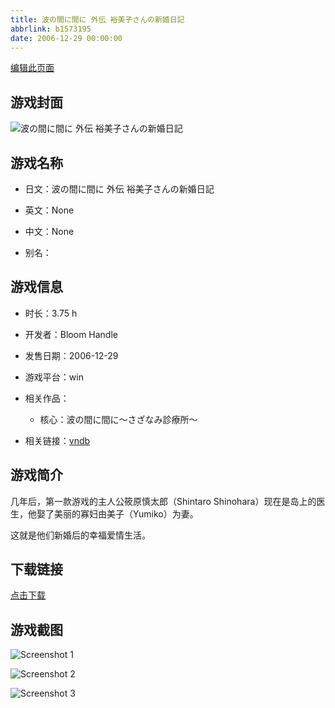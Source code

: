 ```yaml
---
title: 波の間に間に 外伝 裕美子さんの新婚日記
abbrlink: b1573195
date: 2006-12-29 00:00:00
---
```

[编辑此页面](https://github.com/ACG-3/ADV3-source/blob/main/source/_posts/games/%E6%B3%A2%E3%81%AE%E9%96%93%E3%81%AB%E9%96%93%E3%81%AB%20%E5%A4%96%E4%BC%9D%20%E8%A3%95%E7%BE%8E%E5%AD%90%E3%81%95%E3%82%93%E3%81%AE%E6%96%B0%E5%A9%9A%E6%97%A5%E8%A8%98.md)

## 游戏封面

![波の間に間に 外伝 裕美子さんの新婚日記](https://pan.timero.xyz/d/onedrive/img_lib_001/%E6%B3%A2%E3%81%AE%E9%96%93%E3%81%AB%E9%96%93%E3%81%AB%20%E5%A4%96%E4%BC%9D%20%E8%A3%95%E7%BE%8E%E5%AD%90%E3%81%95%E3%82%93%E3%81%AE%E6%96%B0%E5%A9%9A%E6%97%A5%E8%A8%98_cover.avif)


## 游戏名称

- 日文：波の間に間に 外伝 裕美子さんの新婚日記
- 英文：None
- 中文：None

- 别名：


## 游戏信息

- 时长：3.75 h
- 开发者：Bloom Handle
- 发售日期：2006-12-29
- 游戏平台：win
- 相关作品：
   - 核心：波の間に間に～さざなみ診療所～

- 相关链接：[vndb](https://vndb.org/v6344)


## 游戏简介

几年后，第一款游戏的主人公筱原慎太郎（Shintaro Shinohara）现在是岛上的医生，他娶了美丽的寡妇由美子（Yumiko）为妻。

这就是他们新婚后的幸福爱情生活。




## 下载链接

[点击下载](https://pan.timero.xyz/onedrive/adv_lib_001/%E6%B3%A2%E3%81%AE%E9%96%93%E3%81%AB%E9%96%93%E3%81%AB%20%E5%A4%96%E4%BC%9D%20%E8%A3%95%E7%BE%8E%E5%AD%90%E3%81%95%E3%82%93%E3%81%AE%E6%96%B0%E5%A9%9A%E6%97%A5%E8%A8%98)


## 游戏截图


![Screenshot 1](https://pan.timero.xyz/d/onedrive/img_lib_001/%E6%B3%A2%E3%81%AE%E9%96%93%E3%81%AB%E9%96%93%E3%81%AB%20%E5%A4%96%E4%BC%9D%20%E8%A3%95%E7%BE%8E%E5%AD%90%E3%81%95%E3%82%93%E3%81%AE%E6%96%B0%E5%A9%9A%E6%97%A5%E8%A8%98_Screenshot_1.avif)

![Screenshot 2](https://pan.timero.xyz/d/onedrive/img_lib_001/%E6%B3%A2%E3%81%AE%E9%96%93%E3%81%AB%E9%96%93%E3%81%AB%20%E5%A4%96%E4%BC%9D%20%E8%A3%95%E7%BE%8E%E5%AD%90%E3%81%95%E3%82%93%E3%81%AE%E6%96%B0%E5%A9%9A%E6%97%A5%E8%A8%98_Screenshot_2.avif)

![Screenshot 3](https://pan.timero.xyz/d/onedrive/img_lib_001/%E6%B3%A2%E3%81%AE%E9%96%93%E3%81%AB%E9%96%93%E3%81%AB%20%E5%A4%96%E4%BC%9D%20%E8%A3%95%E7%BE%8E%E5%AD%90%E3%81%95%E3%82%93%E3%81%AE%E6%96%B0%E5%A9%9A%E6%97%A5%E8%A8%98_Screenshot_3.avif)

